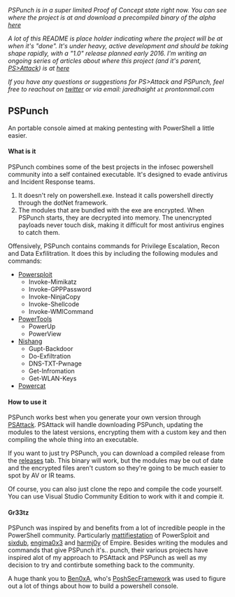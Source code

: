 _PSPunch is in a super limited Proof of Concept state right now. You can see where the project is at and download a precompiled binary of the alpha [here](https://github.com/jaredhaight/PSPunch/releases/)_

_A lot of this README is place holder indicating where the project will be at when it's "done". It's under heavy, active development and should be taking shape rapidly, with a "1.0" release planned early 2016. I'm writing an ongoing series of articles about where this project (and it's parent, [PS>Attack](https://github.com/jaredhaight/)) is at [here](https://www.psattack.com/articles/20150212/psattack-v000001/)_

_If you have any questions or suggestions for PS>Attack and PSPunch, feel free to reachout on [twitter](https://www.twitter.com/jaredhaight) or via email: jaredhaight `at` prontonmail.com_

## PSPunch
An portable console aimed at making pentesting with PowerShell a little easier.

#### What is it
PSPunch combines some of the best projects in the infosec powershell community into a self contained executable. It's designed to evade antivirus and Incident Response teams.

1. It doesn't rely on powershell.exe. Instead it calls powershell directly through the dotNet framework.
2. The modules that are bundled with the exe are encrypted. When PSPunch starts, they are decrypted into memory. The unencrypted payloads never touch disk, making it difficult for most antivirus engines to catch them.

Offensively, PSPunch contains commands for Privilege Escalation, Recon and Data Exfilitration. It does this by including the following modules and commands:

* [Powersploit](https://github.com/PowerShellMafia/PowerSploit)
  - Invoke-Mimikatz
  - Invoke-GPPPassword
  - Invoke-NinjaCopy
  - Invoke-Shellcode
  - Invoke-WMICommand
* [PowerTools](https://github.com/PowerShellEmpire/PowerTools)
  - PowerUp
  - PowerView
* [Nishang](https://github.com/samratashok/nishang)
  - Gupt-Backdoor
  - Do-Exfiltration
  - DNS-TXT-Pwnage
  - Get-Infromation
  - Get-WLAN-Keys
* [Powercat](https://github.com/besimorhino/powercat)

#### How to use it
PSPunch works best when you generate your own version through [PSAttack](https://www.github.com/jaredhaight/PSAttack). PSAttack will handle downloading PSPunch, updating the modules to the latest versions, encrypting them with a custom key and then compiling the whole thing into an executable.

If you want to just try PSPunch, you can download a compiled release from the [releases](https://www.github.com/jaredhaight/PSPunch/releases/) tab. This binary will work, but the modules may be out of date and the encrypted files aren't custom so they're going to be much easier to spot by AV or IR teams. 

Of course, you can also just clone the repo and compile the code yourself. You can use Visual Studio Community Edition to work with it and compie it.

#### Gr33tz
PSPunch was inspired by and benefits from a lot of incredible people in the PowerShell community. Particularly [mattifiestation](https://twitter.com/mattifestation) of PowerSploit and [sixdub](https://twitter.com/sixdub), [engima0x3](https://twitter.com/enigma0x3) and [harmj0y](https://twitter.com/HarmJ0y) of Empire. Besides writing the modules and commands that give PSPunch it's.. punch, their various projects have inspired alot of my approach to PSAttack and PSPunch as well as my decision to try and contirbute something back to the community.

A huge thank you to [Ben0xA](https://twitter.com/ben0xa), who's [PoshSecFramework](https://github.com/PoshSec/PoshSecFramework) was used to figure out a lot of things about how to build a powershell console.
